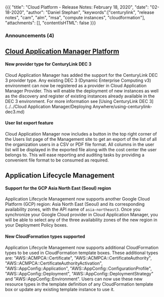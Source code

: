 {{{
"title": "Cloud Platform - Release Notes: February 18, 2020",
"date": "02-18-2020",
"author": "Daniel Stephan",
"keywords":["centurylink", "release notes", "cam", "alm", "msa", "compute instances", "cloudformation"],
"attachments": [],
"contentIsHTML": false
}}}

### Announcements (4)

## [Cloud Application Manager Platform](https://www.ctl.io/cloud-application-manager/)

#### New provider type for CenturyLink DEC 3

Cloud Application Manager has added the support for the CenturyLink DEC 3 provider type. Any existing DEC 3 (Dynamic Enterprise Computing v3) environment can now be registered as a provider in Cloud Application Manager Provider. This will enable the deployment of new instances as well as the discovery and register of existing instances already available in the DEC 3 environment. For more information see [Using CenturyLink DEC 3](../../Cloud Application Manager/Deploying Anywhere/using-centurylink-dec3.md)

#### User list export feature

Cloud Application Manager now includes a button in the top right corner of the Users list page of the Management site to get an export of the list of all the organization users in a CSV or PDF file format. All columns in the user list will be displayed in the exported file along with the cost center the user belongs to. This will ease reporting and auditing tasks by providing a convenient file format to be consumed as required.

## Application Lifecycle Management

#### Support for the GCP Asia North East (Seoul) region

Application Lifecycle Management now supports another Google Cloud Platform (GCP) region: Asia North East (Seoul) and its corresponding availability zones, with the API name of `asia-northeast3`. Once you synchronize your Google Cloud provider in Cloud Application Manager, you will be able to select any of the three availability zones of the new region in your Deployment Policy boxes.

#### New CloudFormation types supported

Application Lifecycle Management now supports additional CloudFormation types to be used in CloudFormation template boxes. These additional types are: "AWS::ACMPCA::Certificate", "AWS::ACMPCA::CertificateAuthority", "AWS::ACMPCA::CertificateAuthorityActivation", "AWS::AppConfig::Application", "AWS::AppConfig::ConfigurationProfile", "AWS::AppConfig::Deployment", "AWS::AppConfig::DeploymentStrategy" and "AWS::AppConfig::Environment". Users can now use these new resource types in the template definition of any CloudFormation template box or update any existing template instance to use it.
